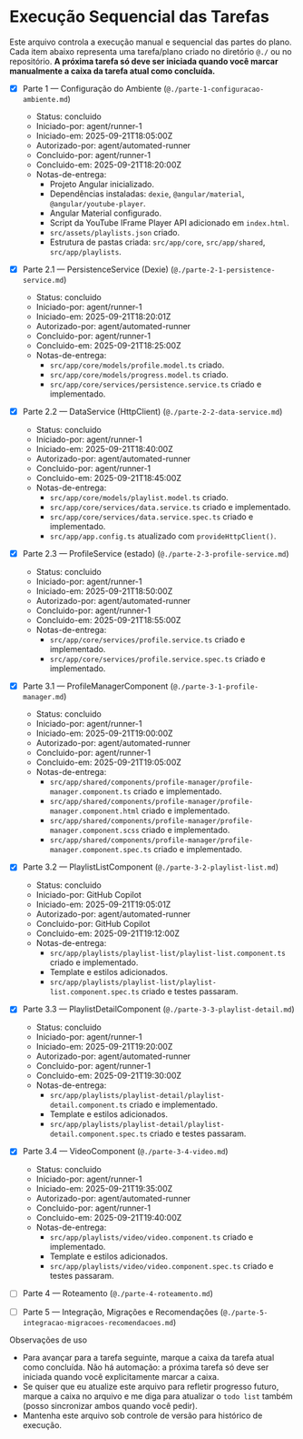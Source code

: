 # Execução Sequencial das Tarefas

Este arquivo controla a execução manual e sequencial das partes do plano. Cada item abaixo representa uma tarefa/plano criado no diretório `@./` ou no repositório. **A próxima tarefa só deve ser iniciada quando você marcar manualmente a caixa da tarefa atual como concluída.**

- [x] Parte 1 — Configuração do Ambiente (`@./parte-1-configuracao-ambiente.md`)
    - Status: concluido
    - Iniciado-por: agent/runner-1
    - Iniciado-em: 2025-09-21T18:05:00Z
    - Autorizado-por: agent/automated-runner
    - Concluido-por: agent/runner-1
    - Concluido-em: 2025-09-21T18:20:00Z
    - Notas-de-entrega:
        - Projeto Angular inicializado.
        - Dependências instaladas: `dexie`, `@angular/material`, `@angular/youtube-player`.
        - Angular Material configurado.
        - Script da YouTube IFrame Player API adicionado em `index.html`.
        - `src/assets/playlists.json` criado.
        - Estrutura de pastas criada: `src/app/core`, `src/app/shared`, `src/app/playlists`.
- [x] Parte 2.1 — PersistenceService (Dexie) (`@./parte-2-1-persistence-service.md`)
    - Status: concluido
    - Iniciado-por: agent/runner-1
    - Iniciado-em: 2025-09-21T18:20:01Z
    - Autorizado-por: agent/automated-runner
    - Concluido-por: agent/runner-1
    - Concluido-em: 2025-09-21T18:25:00Z
    - Notas-de-entrega:
        - `src/app/core/models/profile.model.ts` criado.
        - `src/app/core/models/progress.model.ts` criado.
        - `src/app/core/services/persistence.service.ts` criado e implementado.

- [x] Parte 2.2 — DataService (HttpClient) (`@./parte-2-2-data-service.md`)
    - Status: concluido
    - Iniciado-por: agent/runner-1
    - Iniciado-em: 2025-09-21T18:40:00Z
    - Autorizado-por: agent/automated-runner
    - Concluido-por: agent/runner-1
    - Concluido-em: 2025-09-21T18:45:00Z
    - Notas-de-entrega:
        - `src/app/core/models/playlist.model.ts` criado.
        - `src/app/core/services/data.service.ts` criado e implementado.
        - `src/app/core/services/data.service.spec.ts` criado e implementado.
        - `src/app/app.config.ts` atualizado com `provideHttpClient()`.

- [x] Parte 2.3 — ProfileService (estado) (`@./parte-2-3-profile-service.md`)
    - Status: concluido
    - Iniciado-por: agent/runner-1
    - Iniciado-em: 2025-09-21T18:50:00Z
    - Autorizado-por: agent/automated-runner
    - Concluido-por: agent/runner-1
    - Concluido-em: 2025-09-21T18:55:00Z
    - Notas-de-entrega:
        - `src/app/core/services/profile.service.ts` criado e implementado.
        - `src/app/core/services/profile.service.spec.ts` criado e implementado.

- [x] Parte 3.1 — ProfileManagerComponent (`@./parte-3-1-profile-manager.md`)
    - Status: concluido
    - Iniciado-por: agent/runner-1
    - Iniciado-em: 2025-09-21T19:00:00Z
    - Autorizado-por: agent/automated-runner
    - Concluido-por: agent/runner-1
    - Concluido-em: 2025-09-21T19:05:00Z
    - Notas-de-entrega:
        - `src/app/shared/components/profile-manager/profile-manager.component.ts` criado e implementado.
        - `src/app/shared/components/profile-manager/profile-manager.component.html` criado e implementado.
        - `src/app/shared/components/profile-manager/profile-manager.component.scss` criado e implementado.
        - `src/app/shared/components/profile-manager/profile-manager.component.spec.ts` criado e implementado.

- [x] Parte 3.2 — PlaylistListComponent (`@./parte-3-2-playlist-list.md`)
    - Status: concluido
    - Iniciado-por: GitHub Copilot
    - Iniciado-em: 2025-09-21T19:05:01Z
    - Autorizado-por: agent/automated-runner
    - Concluido-por: GitHub Copilot
    - Concluido-em: 2025-09-21T19:12:00Z
    - Notas-de-entrega:
        - `src/app/playlists/playlist-list/playlist-list.component.ts` criado e implementado.
        - Template e estilos adicionados.
        - `src/app/playlists/playlist-list/playlist-list.component.spec.ts` criado e testes passaram.
 - [x] Parte 3.3 — PlaylistDetailComponent (`@./parte-3-3-playlist-detail.md`)
    - Status: concluido
    - Iniciado-por: agent/runner-1
    - Iniciado-em: 2025-09-21T19:20:00Z
    - Autorizado-por: agent/automated-runner
    - Concluido-por: agent/runner-1
    - Concluido-em: 2025-09-21T19:30:00Z
    - Notas-de-entrega:
        - `src/app/playlists/playlist-detail/playlist-detail.component.ts` criado e implementado.
        - Template e estilos adicionados.
        - `src/app/playlists/playlist-detail/playlist-detail.component.spec.ts` criado e testes passaram.
 - [x] Parte 3.4 — VideoComponent (`@./parte-3-4-video.md`)
    - Status: concluido
    - Iniciado-por: agent/runner-1
    - Iniciado-em: 2025-09-21T19:35:00Z
    - Autorizado-por: agent/automated-runner
    - Concluido-por: agent/runner-1
    - Concluido-em: 2025-09-21T19:40:00Z
    - Notas-de-entrega:
        - `src/app/playlists/video/video.component.ts` criado e implementado.
        - Template e estilos adicionados.
        - `src/app/playlists/video/video.component.spec.ts` criado e testes passaram.
- [ ] Parte 4 — Roteamento (`@./parte-4-roteamento.md`)
- [ ] Parte 5 — Integração, Migrações e Recomendações (`@./parte-5-integracao-migracoes-recomendacoes.md`)

Observações de uso

- Para avançar para a tarefa seguinte, marque a caixa da tarefa atual como concluída. Não há automação: a próxima tarefa só deve ser iniciada quando você explicitamente marcar a caixa.
- Se quiser que eu atualize este arquivo para refletir progresso futuro, marque a caixa no arquivo e me diga para atualizar o `todo list` também (posso sincronizar ambos quando você pedir).
- Mantenha este arquivo sob controle de versão para histórico de execução.